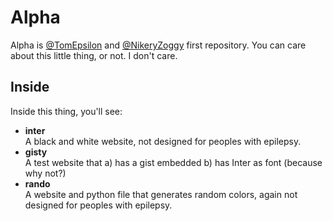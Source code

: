 # Alpha
Alpha is [@TomEpsilon](https://github.com/TomEpsilon) and [@NikeryZoggy](https://github.com/NikeryZoggy) first repository.
You can care about this little thing, or not. I don't care.
## Inside
Inside this thing, you'll see:
* **inter**  
A black and white website, not designed for peoples with epilepsy.
* **gisty**  
A test website that a) has a gist embedded b) has Inter as font (because why not?)  
* **rando**  
A website and python file that generates random colors, again not designed for peoples with epilepsy.
